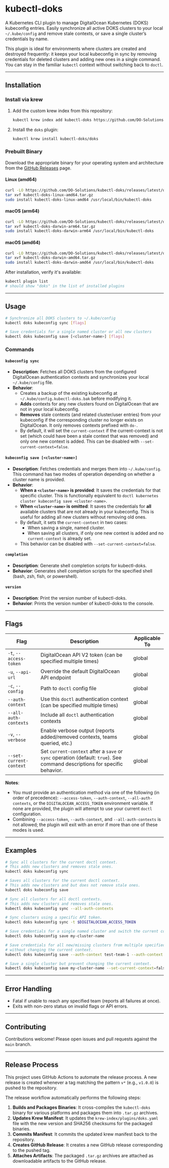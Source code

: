 # kubectl-doks

A Kubernetes CLI plugin to manage DigitalOcean Kubernetes (DOKS) kubeconfig entries. Easily synchronize all active DOKS clusters to your local `~/.kube/config` and remove stale contexts, or save a single cluster’s credentials by name.

This plugin is ideal for environments where clusters are created and destroyed frequently: it keeps your local kubeconfig in sync by removing credentials for deleted clusters and adding new ones in a single command. You can stay in the familiar `kubectl` context without switching back to `doctl`.

---

## Installation

### Install via krew

1.  Add the custom krew index from this repository:

    ```bash
    kubectl krew index add kubectl-doks https://github.com/DO-Solutions/kubectl-doks.git
    ```

2.  Install the `doks` plugin:

    ```bash
    kubectl krew install kubectl-doks/doks 
    ```

### Prebuilt Binary

Download the appropriate binary for your operating system and architecture from the [GitHub Releases](https://github.com/DO-Solutions/kubectl-doks/releases) page.

#### Linux (amd64)

```bash
curl -LO https://github.com/DO-Solutions/kubectl-doks/releases/latest/download/kubectl-doks-linux-amd64.tar.gz
tar xvf kubectl-doks-linux-amd64.tar.gz
sudo install kubectl-doks-linux-amd64 /usr/local/bin/kubectl-doks
```

#### macOS (arm64)

```bash
curl -LO https://github.com/DO-Solutions/kubectl-doks/releases/latest/download/kubectl-doks-darwin-arm64.tar.gz
tar xvf kubectl-doks-darwin-arm64.tar.gz
sudo install kubectl-doks-darwin-arm64 /usr/local/bin/kubectl-doks
```

#### macOS (amd64)

```bash
curl -LO https://github.com/DO-Solutions/kubectl-doks/releases/latest/download/kubectl-doks-darwin-amd64.tar.gz
tar xvf kubectl-doks-darwin-amd64.tar.gz
sudo install kubectl-doks-darwin-amd64 /usr/local/bin/kubectl-doks
```

After installation, verify it's available:


```bash
kubectl plugin list
# should show "doks" in the list of installed plugins
```

---

## Usage

```bash
# Synchronize all DOKS clusters to ~/.kube/config
kubectl doks kubeconfig sync [flags]

# Save credentials for a single named cluster or all new clusters
kubectl doks kubeconfig save [<cluster-name>] [flags]
```

### Commands

#### `kubeconfig sync`

*   **Description**: Fetches all DOKS clusters from the configured DigitalOcean authentication contexts and synchronizes your local `~/.kube/config` file.
*   **Behavior**:
    *   Creates a backup of the existing kubeconfig at `~/.kube/config.kubectl-doks.bak` before modifying it.
    *   **Adds** contexts for any new clusters found on DigitalOcean that are not in your local kubeconfig.
    *   **Removes** stale contexts (and related cluster/user entries) from your kubeconfig if the corresponding cluster no longer exists on DigitalOcean. It only removes contexts prefixed with `do-`.
    *   By default, it will set the `current-context` if the current-context is not set (which could have been a stale context that was removed) and only one new context is added. This can be disabled with `--set-current-context=false`.

#### `kubeconfig save [<cluster-name>]`

*   **Description**: Fetches credentials and merges them into `~/.kube/config`. This command has two modes of operation depending on whether a cluster name is provided.
*   **Behavior**:
    *   **When a `<cluster-name>` is provided**: It saves the credentials for that specific cluster. This is functionally equivalent to `doctl kubernetes cluster kubeconfig save <cluster-name>`.
    *   **When `<cluster-name>` is omitted**: It saves the credentials for **all** available clusters that are not already in your kubeconfig. This is useful for adding all new clusters without removing old ones.
    *   By default, it sets the `current-context` in two cases:
        *   When saving a single, named cluster.
        *   When saving all clusters, if only one new context is added and no `current-context` is already set.
    *   This behavior can be disabled with `--set-current-context=false`.

#### `completion`

*   **Description**: Generate shell completion scripts for kubectl-doks.
*   **Behavior**: Generates shell completion scripts for the specified shell (bash, zsh, fish, or powershell).

#### `version`

*   **Description**: Print the version number of kubectl-doks.
*   **Behavior**: Prints the version number of kubectl-doks to the console.

---

## Flags

| Flag | Description | Applicable To |
| --- | --- | --- |
| `-t`, `--access-token` | DigitalOcean API V2 token (can be specified multiple times) | global |
| `-u`, `--api-url` | Override the default DigitalOcean API endpoint | global |
| `-c`, `--config` | Path to `doctl` config file | global |
| `--auth-context` | Use this `doctl` authentication context (can be specified multiple times) | global |
| `--all-auth-contexts` | Include all `doctl` authentication contexts | global |
| `-v`, `--verbose` | Enable verbose output (reports added/removed contexts, teams queried, etc.) | global |
| `--set-current-context` | Set `current-context` after a `save` or `sync` operation (default: `true`). See command descriptions for specific behavior. | global |

**Notes**:

*   You must provide an authentication method via one of the following (in order of precedence): `--access-token`, `--auth-context`, `--all-auth-contexts`, or the `DIGITALOCEAN_ACCESS_TOKEN` environment variable. If none are provided, the plugin will attempt to use your current `doctl` configuration.
*   Combining `--access-token`, `--auth-context`, and `--all-auth-contexts` is not allowed; the plugin will exit with an error if more than one of these modes is used.

---

## Examples

```bash
# Sync all clusters for the current doctl context.
# This adds new clusters and removes stale ones.
kubectl doks kubeconfig sync

# Saves all clusters for the current doctl context.
# This adds new clusters and but does not remove stale ones.
kubectl doks kubeconfig save

# Sync all clusters for all doctl contexts.
# This adds new clusters and removes stale ones.
kubectl doks kubeconfig sync --all-auth-contexts

# Sync clusters using a specific API token.
kubectl doks kubeconfig sync -t $DIGITALOCEAN_ACCESS_TOKEN

# Save credentials for a single named cluster and switch the current context to it.
kubectl doks kubeconfig save my-cluster-name

# Save credentials for all new/missing clusters from multiple specified teams
# without changing the current context.
kubectl doks kubeconfig save --auth-context test-team-1 --auth-context test-team-2

# Save a single cluster but prevent changing the current context.
kubectl doks kubeconfig save my-cluster-name --set-current-context=false
```

---

## Error Handling

*   Fatal if unable to reach any specified team (reports all failures at once).
*   Exits with non-zero status on invalid flags or API errors.

---

## Contributing

Contributions welcome! Please open issues and pull requests against the `main` branch.

---

## Release Process

This project uses GitHub Actions to automate the release process. A new release is created whenever a tag matching the pattern `v*` (e.g., `v1.0.0`) is pushed to the repository.

The release workflow automatically performs the following steps:

1.  **Builds and Packages Binaries**: It cross-compiles the `kubectl-doks` binary for various platforms and packages them into `.tar.gz` archives.
2.  **Updates Krew Manifest**: It updates the `krew-index/plugins/doks.yaml` file with the new version and SHA256 checksums for the packaged binaries.
3.  **Commits Manifest**: It commits the updated krew manifest back to the repository.
4.  **Creates GitHub Release**: It creates a new GitHub release corresponding to the pushed tag.
5.  **Attaches Artifacts**: The packaged `.tar.gz` archives are attached as downloadable artifacts to the GitHub release.
